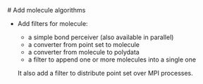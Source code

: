 # Add molecule algorithms

* Add filters for molecule:
  - a simple bond perceiver (also available in parallel)
  - a converter from point set to molecule
  - a converter from molecule to polydata
  - a filter to append one or more molecules into a single one

  It also add a filter to distribute point set over MPI processes.

